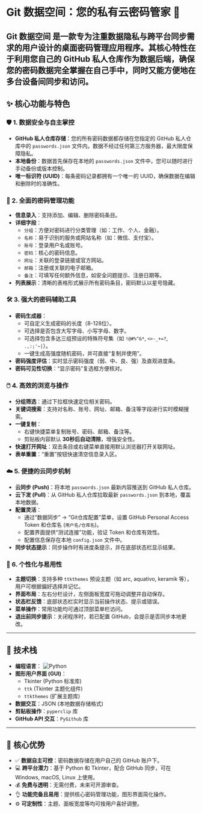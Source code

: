 # Git 数据空间：您的私有云密码管家 🔐
**Git 数据空间** 是一款专为注重数据隐私与跨平台同步需求的用户设计的桌面密码管理应用程序。其核心特性在于利用您自己的 GitHub 私人仓库作为数据后端，确保您的密码数据完全掌握在自己手中，同时又能方便地在多台设备间同步和访问。
---
## ✨ 核心功能与特色

### 🛡️ 1. 数据安全与自主掌控
*   **GitHub 私人仓库存储**：您的所有密码数据都存储在您指定的 GitHub 私人仓库中的 `passwords.json` 文件内。数据不经过任何第三方服务器，最大限度保障隐私。
*   **本地备份**：数据首先保存在本地的 `passwords.json` 文件中，您可以随时进行手动备份或版本控制。
*   **唯一标识符 (UUID)**：每条密码记录都拥有一个唯一的 UUID，确保数据在编辑和删除时的准确性。

### 🔑 2. 全面的密码管理功能
*   **信息录入**：支持添加、编辑、删除密码条目。
*   **详细字段**：
    *   `分组`：方便对密码进行分类管理（如：工作、个人、金融）。
    *   `名称`：易于识别的服务或网站名称（如：微信、支付宝）。
    *   `账号`：登录用户名或账号。
    *   `密码`：核心的密码信息。
    *   `网址`：关联的登录链接或官方网站。
    *   `邮箱`：注册或关联的电子邮箱。
    *   `备注`：可填写任何额外信息，如安全问题提示、注册日期等。
*   **列表展示**：清晰的表格形式展示所有密码条目，密码默认以星号隐藏。

### 🛠️ 3. 强大的密码辅助工具
*   **密码生成器**：
    *   可自定义生成密码的长度（8-128位）。
    *   可选择是否包含大写字母、小写字母、数字。
    *   可选择包含多达三组预设的特殊符号集（如 `!@#%^&*`, `<>-_+=?`, `.,:;'~|`）。
    *   一键生成高强度随机密码，并可直接“复制并使用”。
*   **密码强度评估**：实时显示密码强度（弱、中、良、强）及直观进度条。
*   **密码可见性切换**：“显示密码”复选框方便核对。

### 🖱️ 4. 高效的浏览与操作
*   **分组筛选**：通过下拉框快速定位相关密码。
*   **关键词搜索**：支持对名称、账号、网址、邮箱、备注等字段进行实时模糊搜索。
*   **一键复制**：
    *   右键快捷菜单复制账号、密码、邮箱、备注等。
    *   剪贴板内容默认 **30秒后自动清除**，增强安全性。
*   **快速打开网址**：双击条目或右键菜单直接用默认浏览器打开关联网址。
*   **表单重置**：“重置”按钮快速清空信息录入区。

### ☁️ 5. 便捷的云同步机制
*   **云同步 (Push)**：将本地 `passwords.json` 最新内容推送到 GitHub 私人仓库。
*   **云下发 (Pull)**：从 GitHub 私人仓库拉取最新 `passwords.json` 到本地，覆盖本地数据。
*   **配置灵活**：
    *   通过“数据同步” -> “Git仓库配置”菜单，设置 GitHub Personal Access Token 和仓库名 (`用户名/仓库名`)。
    *   配置界面提供“测试连接”功能，验证 Token 和仓库有效性。
    *   配置信息保存在本地 `config.json` 文件中。
*   **同步状态提示**：同步操作时有进度条提示，并在底部状态栏显示结果。

### 🎨 6. 个性化与易用性
*   **主题切换**：支持多种 `ttkthemes` 预设主题（如 arc, aquativo, keramik 等），用户可根据偏好选择并记忆。
*   **界面布局**：左右分栏设计，左侧面板宽度可拖动调整并自动保存。
*   **状态栏反馈**：底部状态栏实时显示当前操作状态、提示或错误。
*   **菜单操作**：常用功能均可通过顶部菜单栏访问。
*   **退出前同步提示**：关闭程序时，若已配置 GitHub，会提示是否同步本地更改。

---

## 🚀 技术栈

*   **编程语言**： ![Python](https://img.shields.io/badge/-Python-3776AB?style=flat&logo=python&logoColor=white)
*   **图形用户界面 (GUI)**：
    *   Tkinter (Python 标准库)
    *   `ttk` (Tkinter 主题化组件)
    *   `ttkthemes` (扩展主题库)
*   **数据交互**：JSON (本地数据存储格式)
*   **剪贴板操作**：`pyperclip` 库
*   **GitHub API 交互**：`PyGithub` 库

---

## 🌟 核心优势

*   ✅ **数据自主可控**：密码数据存储在用户自己的 GitHub 账户下。
*   💻 **跨平台潜力**：基于 Python 和 Tkinter，配合 GitHub 同步，可在 Windows, macOS, Linux 上使用。
*   💰 **免费与透明**：无需付费，未来可开源审查。
*   👌 **功能完备且易用**：提供核心密码管理功能，图形界面简化操作。
*   ⚙️ **可定制性**：主题、面板宽度等均可按用户喜好调整。
